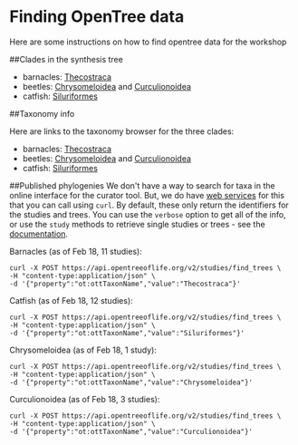 # Finding OpenTree data

Here are some instructions on how to find opentree data for the workshop

##Clades in the synthesis tree

* barnacles: [Thecostraca](https://tree.opentreeoflife.org/opentree/ottol@1040184)
* beetles: [Chrysomeloidea](https://tree.opentreeoflife.org/opentree/argus/ottol@765489/Chrysomeloidea) and [Curculionoidea](https://tree.opentreeoflife.org/opentree/argus/ottol@765492/Curculionoidea)
* catfish: [Siluriformes](https://tree.opentreeoflife.org/opentree/argus/ottol@701516/Siluriformes)

##Taxonomy info

Here are links to the taxonomy browser for the three clades:
* barnacles: [Thecostraca](https://tree.opentreeoflife.org/taxonomy/browse?name=Thecostraca)
* beetles: [Chrysomeloidea](https://tree.opentreeoflife.org/taxonomy/browse?id=765489) and [Curculionoidea](https://tree.opentreeoflife.org/taxonomy/browse?id=765492)
* catfish: [Siluriformes](https://tree.opentreeoflife.org/taxonomy/browse?name=Siluriformes)

##Published phylogenies
We don't have a way to search for taxa in the online interface for the curator tool. But, we do have [web services](https://github.com/OpenTreeOfLife/opentree/wiki/Open-Tree-of-Life-APIs) for this that you can call using `curl`. By default, these only return the identifiers for the studies and trees. You can use the `verbose` option to get all of the info, or use the `study` methods to retrieve single studies or trees - see the [documentation](https://github.com/OpenTreeOfLife/opentree/wiki/Open-Tree-of-Life-APIs#studies-containing-source-trees). 

Barnacles (as of Feb 18, 11 studies):

    curl -X POST https://api.opentreeoflife.org/v2/studies/find_trees \
    -H "content-type:application/json" \
    -d '{"property":"ot:ottTaxonName","value":"Thecostraca"}'

Catfish (as of Feb 18, 12 studies): 

    curl -X POST https://api.opentreeoflife.org/v2/studies/find_trees \
    -H "content-type:application/json" \
    -d '{"property":"ot:ottTaxonName","value":"Siluriformes"}'

Chrysomeloidea (as of Feb 18, 1 study):

    curl -X POST https://api.opentreeoflife.org/v2/studies/find_trees \
    -H "content-type:application/json" \
    -d '{"property":"ot:ottTaxonName","value":"Chrysomeloidea"}'

Curculionoidea (as of Feb 18, 3 studies):

    curl -X POST https://api.opentreeoflife.org/v2/studies/find_trees \
    -H "content-type:application/json" \
    -d '{"property":"ot:ottTaxonName","value":"Curculionoidea"}'
